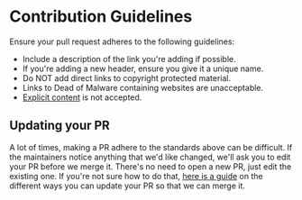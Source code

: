 # Contribution Guidelines

Ensure your pull request adheres to the following guidelines:

-   Include a description of the link you're adding if possible.
-   If you're adding a new header, ensure you give it a unique name.
-   Do NOT add direct links to copyright protected material.
-   Links to Dead of Malware containing websites are unacceptable.
-   [Explicit content](https://help.github.com/en/github/site-policy/github-terms-of-service) is not accepted.

## Updating your PR

A lot of times, making a PR adhere to the standards above can be difficult. If the maintainers notice anything that we'd like changed, we'll ask you to edit your PR before we merge it. There's no need to open a new PR, just edit the existing one. If you're not sure how to do that, [here is a guide](https://github.com/RichardLitt/knowledge/blob/master/github/amending-a-commit-guide.md) on the different ways you can update your PR so that we can merge it.
